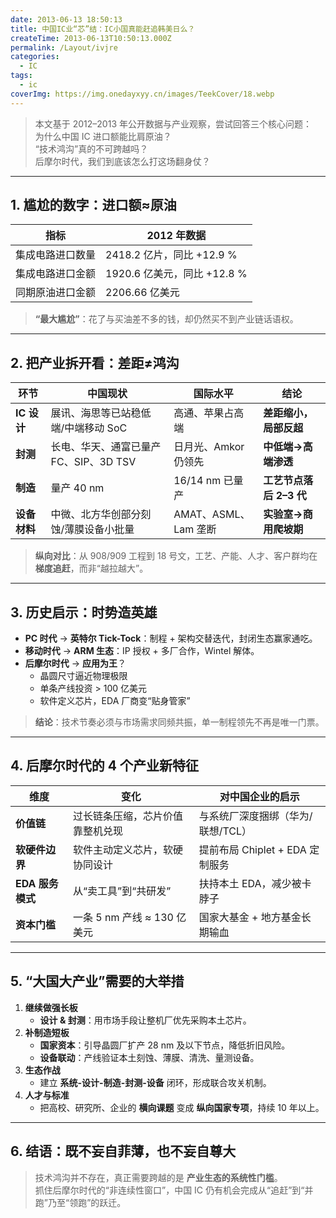```yaml
---
date: 2013-06-13 18:50:13
title: 中国IC业“芯”结：IC小国真能赶追韩美日么？
createTime: 2013-06-13T10:50:13.000Z
permalink: /Layout/ivjre
categories:
  - IC
tags:
  - ic
coverImg: https://img.onedayxyy.cn/images/TeekCover/18.webp
---
```


> 本文基于 2012–2013 年公开数据与产业观察，尝试回答三个核心问题：  
> 为什么中国 IC 进口额能比肩原油？  
> “技术鸿沟”真的不可跨越吗？  
> 后摩尔时代，我们到底该怎么打这场翻身仗？

---

## 1. 尴尬的数字：进口额≈原油

| 指标 | 2012 年数据 |
|---|---|
| 集成电路进口数量 | 2418.2 亿片，同比 +12.9 % |
| 集成电路进口金额 | 1920.6 亿美元，同比 +12.8 % |
| 同期原油进口金额 | 2206.66 亿美元 |

> **“最大尴尬”**：花了与买油差不多的钱，却仍然买不到产业链话语权。

---

## 2. 把产业拆开看：差距≠鸿沟

| 环节 | 中国现状 | 国际水平 | 结论 |
|---|---|---|---|
| **IC 设计** | 展讯、海思等已站稳低端/中端移动 SoC | 高通、苹果占高端 | **差距缩小，局部反超** |
| **封测** | 长电、华天、通富已量产 FC、SIP、3D TSV | 日月光、Amkor 仍领先 | **中低端→高端渗透** |
| **制造** | 量产 40 nm | 16/14 nm 已量产 | **工艺节点落后 2–3 代** |
| **设备材料** | 中微、北方华创部分刻蚀/薄膜设备小批量 | AMAT、ASML、Lam 垄断 | **实验室→商用爬坡期** |

> **纵向对比**：从 908/909 工程到 18 号文，工艺、产能、人才、客户群均在 **梯度追赶**，而非“越拉越大”。

---

## 3. 历史启示：时势造英雄

- **PC 时代** → **英特尔 Tick-Tock**：制程 + 架构交替迭代，封闭生态赢家通吃。  
- **移动时代** → **ARM 生态**：IP 授权 + 多厂合作，Wintel 解体。  
- **后摩尔时代** → **应用为王**？  
  - 晶圆尺寸逼近物理极限  
  - 单条产线投资 > 100 亿美元  
  - 软件定义芯片，EDA 厂商变“贴身管家”

> **结论**：技术节奏必须与市场需求同频共振，单一制程领先不再是唯一门票。

---

## 4. 后摩尔时代的 4 个产业新特征

| 维度 | 变化 | 对中国企业的启示 |
|---|---|---|
| **价值链** | 过长链条压缩，芯片价值靠整机兑现 | 与系统厂深度捆绑（华为/联想/TCL） |
| **软硬件边界** | 软件主动定义芯片，软硬协同设计 | 提前布局 Chiplet + EDA 定制服务 |
| **EDA 服务模式** | 从“卖工具”到“共研发” | 扶持本土 EDA，减少被卡脖子 |
| **资本门槛** | 一条 5 nm 产线 ≈ 130 亿美元 | 国家大基金 + 地方基金长期输血 |

---

## 5. “大国大产业”需要的大举措

1. **继续做强长板**  
   - **设计 & 封测**：用市场手段让整机厂优先采购本土芯片。  
2. **补制造短板**  
   - **国家资本**：引导晶圆厂扩产 28 nm 及以下节点，降低折旧风险。  
   - **设备联动**：产线验证本土刻蚀、薄膜、清洗、量测设备。  
3. **生态作战**  
   - 建立 **系统-设计-制造-封测-设备** 闭环，形成联合攻关机制。  
4. **人才与标准**  
   - 把高校、研究所、企业的 **横向课题** 变成 **纵向国家专项**，持续 10 年以上。

---

## 6. 结语：既不妄自菲薄，也不妄自尊大

> 技术鸿沟并不存在，真正需要跨越的是 **产业生态的系统性门槛**。  
> 抓住后摩尔时代的“非连续性窗口”，中国 IC 仍有机会完成从“追赶”到“并跑”乃至“领跑”的跃迁。
